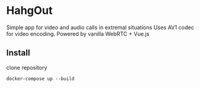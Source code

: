 # HahgOut
Simple app for video and audio calls in extremal situations
Uses AV1 codec for video encoding. Powered by vanilla WebRTC + Vue.js
## Install
clone repository
```
docker-compose up --build
```
